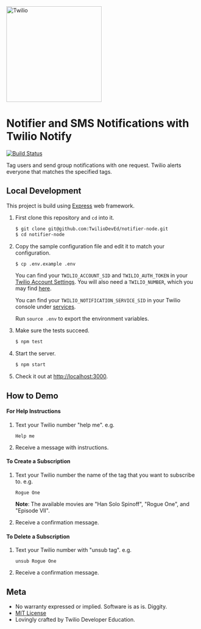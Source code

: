 <a href="https://www.twilio.com">
  <img src="https://static0.twilio.com/marketing/bundles/marketing/img/logos/wordmark-red.svg" alt="Twilio" width="250" />
</a>

# Notifier and SMS Notifications with Twilio Notify

[![Build Status](https://travis-ci.org/TwilioDevEd/notifier-node.svg?branch=master)](https://travis-ci.org/TwilioDevEd/notifier-node)

Tag users and send group notifications with one request. Twilio alerts everyone
that matches the specified tags.

## Local Development

This project is build using [Express](http://expressjs.com/) web framework.

1. First clone this repository and `cd` into it.

   ```bash
   $ git clone git@github.com:TwilioDevEd/notifier-node.git
   $ cd notifier-node
   ```

1. Copy the sample configuration file and edit it to match your configuration.

   ```bash
   $ cp .env.example .env
   ```

   You can find your `TWILIO_ACCOUNT_SID` and `TWILIO_AUTH_TOKEN` in your
   [Twilio Account Settings](https://www.twilio.com/user/account/settings).
   You will also need a `TWILIO_NUMBER`, which you may find [here](https://www.twilio.com/user/account/phone-numbers/incoming).

   You can find your `TWILIO_NOTIFICATION_SERVICE_SID` in your Twilio console under
   [services](https://www.twilio.com/console/notify/services).

   Run `source .env` to export the environment variables.

1. Make sure the tests succeed.

   ```bash
   $ npm test
   ```

1. Start the server.

   ```bash
   $ npm start
   ```

1. Check it out at [http://localhost:3000](http://localhost:3000).

## How to Demo

#### For Help Instructions

1. Text your Twilio number "help me". e.g.

   ```
   Help me
   ```

1. Receive a message with instructions.

#### To Create a Subscription

1. Text your Twilio number the name of the tag that you want to subscribe to. e.g.

   ```
   Rogue One
   ```

   **Note**: The available movies are "Han Solo Spinoff", "Rogue One", and "Episode VII".

1. Receive a confirmation message.

#### To Delete a Subscription

1. Text your Twilio number with "unsub tag". e.g.

   ```
   unsub Rogue One
   ```

2. Receive a confirmation message.

## Meta

* No warranty expressed or implied. Software is as is. Diggity.
* [MIT License](http://www.opensource.org/licenses/mit-license.html)
* Lovingly crafted by Twilio Developer Education.
